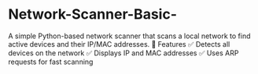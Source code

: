 # Network-Scanner-Basic-
A simple Python-based network scanner that scans a local network to find active devices and their IP/MAC addresses.  🚀 Features ✅ Detects all devices on the network ✅ Displays IP and MAC addresses ✅ Uses ARP requests for fast scanning

